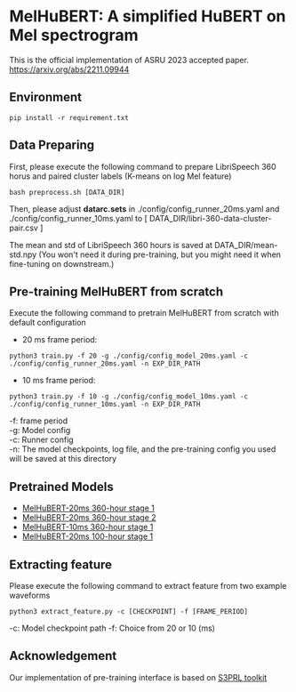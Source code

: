 # MelHuBERT: A simplified HuBERT on Mel spectrogram
This is the official implementation of ASRU 2023 accepted paper.
https://arxiv.org/abs/2211.09944

## Environment 
```
pip install -r requirement.txt
```

## Data Preparing
First, please execute the following command to prepare LibriSpeech 360 horus and paired cluster labels (K-means on log Mel feature)
```
bash preprocess.sh [DATA_DIR]
```

Then, please adjust **datarc.sets** in ./config/config_runner_20ms.yaml and ./config/config_runner_10ms.yaml to [ DATA_DIR/libri-360-data-cluster-pair.csv ]

The mean and std of LibriSpeech 360 hours is saved at DATA_DIR/mean-std.npy
(You won't need it during pre-training, but you might need it when fine-tuning on downstream.)

## Pre-training MelHuBERT from scratch
Execute the following command to pretrain MelHuBERT from scratch with default configuration

- 20 ms frame period:
```
python3 train.py -f 20 -g ./config/config_model_20ms.yaml -c ./config/config_runner_20ms.yaml -n EXP_DIR_PATH 
```
- 10 ms frame period:

```
python3 train.py -f 10 -g ./config/config_model_10ms.yaml -c ./config/config_runner_10ms.yaml -n EXP_DIR_PATH 
```

-f: frame period \
-g: Model config \
-c: Runner config \
-n: The model checkpoints, log file, and the pre-training config you used will be saved at this directory 

## Pretrained Models 
- [MelHuBERT-20ms 360-hour stage 1](https://drive.google.com/file/d/1mSR40Vdl2gT1rlZORleKPb2gcryQHW5m/view?usp=sharing)
- [MelHuBERT-20ms 360-hour stage 2](https://drive.google.com/file/d/11wzYf8u9pXPvQyQU2Wodx79W31Ka2e0Z/view?usp=sharing)
- [MelHuBERT-10ms 360-hour stage 1](https://drive.google.com/file/d/1ppz5w5eTGOL81QjYqwxRwFFmq-hqInD6/view?usp=sharing)
- [MelHuBERT-20ms 100-hour stage 1](https://drive.google.com/file/d/1YZP9nBSRaQ_Z2cFaFLmLkGilEYsEHb2b/view?usp=sharing)
## Extracting feature 
Please execute the following command to extract feature from two example waveforms
```
python3 extract_feature.py -c [CHECKPOINT] -f [FRAME_PERIOD]
```

-c: Model checkpoint path
-f: Choice from 20 or 10 (ms)

## Acknowledgement 
Our implementation of pre-training interface is based on [S3PRL toolkit](https://github.com/s3prl/s3prl)
